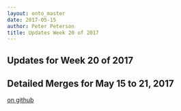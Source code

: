 ```yaml
---
layout: onto_master
date: 2017-05-15
author: Peter Peterson
title: Updates Week 20 of 2017
---
```

Updates for Week 20 of 2017
---------------------------

Detailed Merges for May 15 to 21, 2017
--------------------------------------
[on github](https://github.com/mantidproject/mantid/pulls?q=is%3Apr+merged%3A2017-05-16..2017-05-21)

